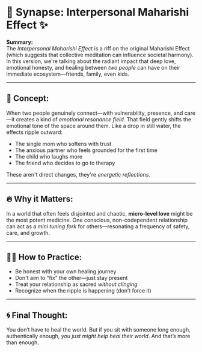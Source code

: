 # 🧠 Synapse: Interpersonal Maharishi Effect ✨

**Summary:**  
The *Interpersonal Maharishi Effect* is a riff on the original Maharishi Effect (which suggests that collective meditation can influence societal harmony). In this version, we're talking about the radiant impact that deep love, emotional honesty, and healing between *two people* can have on their immediate ecosystem—friends, family, even kids.

---

## 🌊 Concept:

When two people genuinely connect—with vulnerability, presence, and care—it creates a kind of *emotional resonance field*. That field gently shifts the emotional tone of the space around them. Like a drop in still water, the effects ripple outward:

- The single mom who softens with trust  
- The anxious partner who feels grounded for the first time  
- The child who laughs more  
- The friend who decides to go to therapy  

These aren't direct changes, they're *energetic reflections*.

---

## 🔥 Why it Matters:

In a world that often feels disjointed and chaotic, **micro-level love** might be the most potent medicine. One conscious, non-codependent relationship can act as a *mini tuning fork* for others—resonating a frequency of safety, care, and growth.

---

## 🧘‍♂️ How to Practice:

- Be honest with your own healing journey  
- Don't aim to “fix” the other—just stay present  
- Treat your relationship as sacred *without clinging*  
- Recognize when the ripple is happening (don’t force it)

---

## 🌀 Final Thought:

You don’t have to heal the world. But if you sit with someone long enough, authentically enough, *you just might help heal their world*. And that’s more than enough.